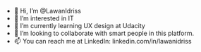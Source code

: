 - 👋 Hi, I’m @LawanIdriss
- 👀 I’m interested in IT 
- 🌱 I’m currently learning UX design at Udacity
- 💞️ I’m looking to collaborate with smart people in this platform.
- 📫 You can reach me at LinkedIn: linkedin.com/in/lawanidriss

<!---
LawanIdriss/LawanIdriss is a ✨ special ✨ repository because its `README.md` (this file) appears on your GitHub profile.
You can click the Preview link to take a look at your changes.
--->
